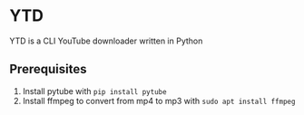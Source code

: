 # YTD
YTD is a CLI YouTube downloader written in Python
## Prerequisites
1. Install pytube with `pip install pytube`
2. Install ffmpeg to convert from mp4 to mp3 with `sudo apt install ffmpeg`
